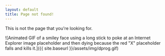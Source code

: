 ```yaml
---
layout: default
title: Page not found!
---
```


This is not the page that you're looking for.

![Animated GIF of a smiley face using a long stick to poke at an Internet Explorer image placeholder and then dying because the red "X" placeholder falls and kills it.]({{ site.baseurl }}/assets/img/dprog.gif)
